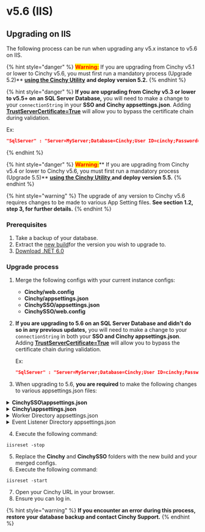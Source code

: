 # v5.6 (IIS)

## Upgrading on IIS

The following process can be run when upgrading any v5.x instance to v5.6 on IIS.

{% hint style="danger" %}
<mark style="color:red;">**Warning:**</mark> If you are upgrading from Cinchy v5.1 or lower to Cinchy v5.6, you must first run a mandatory process (Upgrade 5.2)** [**using the Cinchy Utility**](../cinchy-upgrade-utility.md) **and deploy version 5.2.**
{% endhint %}

{% hint style="danger" %}
**If you are upgrading from Cinchy v5.3 or lower to v5.5+ on an SQL Server Database,** you will need to make a change to your `connectionString` in your **SSO and Cinchy appsettings.json**. Adding [**TrustServerCertificate=True**](https://learn.microsoft.com/en-us/dotnet/api/system.data.sqlclient.sqlconnectionstringbuilder.trustservercertificate?view=dotnet-plat-ext-6.0) will allow you to bypass the certificate chain during validation.

Ex:

```json
"SqlServer" : "Server=MyServer;Database=Cinchy;User ID=cinchy;Password=password;Trusted_Connection=False;Connection Timeout=30;Min Pool Size=10;TrustServerCertificate=True"
```

{% endhint %}

{% hint style="danger" %}
<mark style="color:red;">**Warning:**</mark>** If you are upgrading from Cinchy v5.4 or lower to Cinchy v5.6, you must first run a mandatory process (Upgrade 5.5)** [**using the Cinchy Utility** ](../cinchy-upgrade-utility.md)**and deploy version 5.5.**
{% endhint %}

{% hint style="warning" %}
The upgrade of any version to Cinchy v5.6 requires changes to be made to various App Setting files. **See section 1.2, step 3, for further details.**
{% endhint %}

### Prerequisites

1. Take a backup of your database.
2. Extract the [new build](https://platform.docs.cinchy.com/deployment-guide/deployment-guides/deployment-planning-overview-and-checklist/deployment-prerequisites#4.1-access-the-artifacts)for the version you wish to upgrade to.
3. [Download .NET 6.0](https://dotnet.microsoft.com/en-us/download/dotnet/6.0)

### Upgrade process

1. Merge the following configs with your current instance configs:
   - **Cinchy/web.config**
   - **Cinchy/appsettings.json**
   - **CinchySSO/appsettings.json**
   - **CinchySSO/web.config**
2. **If you are upgrading to 5.6 on an SQL Server Database and didn't do so in any previous updates,** you will need to make a change to your `connectionString` in both your **SSO and Cinchy appsettings.json**. Adding [**TrustServerCertificate=True**](https://learn.microsoft.com/en-us/dotnet/api/system.data.sqlclient.sqlconnectionstringbuilder.trustservercertificate?view=dotnet-plat-ext-6.0) will allow you to bypass the certificate chain during validation.

   Ex:

   ```json
   "SqlServer" : "Server=MyServer;Database=Cinchy;User ID=cinchy;Password=password;Trusted_Connection=False;Connection Timeout=30;Min Pool Size=10;TrustServerCertificate=True"
   ```

3. When upgrading to 5.6, **you are required** to make the following changes to various appsettings.json files:

<details>

<summary><strong>CinchySSO\appsettings.json</strong></summary>

Navigate to your **CinchySSO\appsettings.json file** and make the following changes:

- <mark style="color:green;">ADD</mark> the following value:
  - **"StsPrivateOriginUri"** - This should be the private base URL used by the .well-known discovery. If left blank will match the request URL. /cinchysso
<!-- markdown-link-check-disable -->
```json
    "AppSettings": {
      "CinchyUri": "http://localhost",
      "CertificatePath": "C:\\inetpub\\wwwroot\\cinchysso\\cinchyidentitysrv.pfx",
      "CertificatePassword": "",
      "SAMLClientEntityId": "",
      "SAMLIDPEntityId": "",
      "SAMLMetadataXmlPath": "",
      "SAMLSSOServiceURL": "",
      "SAMLEncryptedCertificatePath": "",
      "SAMLEncryptedCertificatePassword": "",
      "SAMLSignCertificatePath": "",
      "SAMLSignCertificatePassword": "",
      "HstsMaxAge": 2592000,
      "HstsIncludeSubDomains": false,
      "HstsPreload": false,
      "SAMLSignCertificateMinAlgorithm": "",
      "SAMLSignCertificateSigningBehaviour": "",
      "AcsURLModule": "",
      "StsPublicOriginUri": "",
      // Add in the below "StsPrivateOriginUri".
      //This should be the private base URL used by the .well-known discovery.
      // If left blank will match the request URL. /cinchysso
      "StsPrivateOriginUri": "",
      "MaxRequestHeadersTotalSize": 65536,
      "MaxRequestBufferSize": 65536,
      "MaxRequestBodySize": -1,
      "MachineKeyXml": "",
      "DpApiKeyRingPath": "",
      "TlsVersion": "",
      "CinchyAccessTokenLifetime": "7.00:00:00",
      "DataChangeCallbackTimeout": 7,
      "RefreshCacheTimeInMin": 10,
      "DefaultExpirationCacheTimeInMin": 360,
      "DBType": "PostgreSQL"
```
<!-- markdown-link-check-enable -->
</details>

<details>

<summary><strong>Cinchy\appsettings.json</strong> </summary>

Navigate to your **Cinchy\appsettings.json file** and make the following changes:

- <mark style="color:red;">REMOVE</mark> the following values:
  - "StsAuthorityUri"
  - "RequireHttpsMetadata"
- <mark style="color:green;">ADD</mark> the following values:
  - **"StsPrivateAuthorityUri"** - This should match your private Cinchy SSO URL.
  - **"StsPublicAuthorityUri"** - This should match your public Cinchy SSO URL.
  - **"CinchyPrivateUri"** - This should match your private Cinchy URL.
  - **"CinchyPublicUri"** - This should match your public Cinchy URL.

```json
    "AppSettings": {
    // Add the below "StsPrivateAuthorityUri" value.
    // This should match your private Cinchy SSO URL.
      "StsPrivateAuthorityUri": "",
   // Add the below "StsPublicAuthorityUri" value.
   // This should match your public Cinchy SSO URL.
      "StsPublicAuthorityUri": "",
   // Add the below "CinchyPrivateUri" value.
   // This should match your private Cinchy URL.
      "CinchyPrivateUri": "",
   // Add the below "CinchyPublicUri" value.
   // This should match your public Cinchy URL.
      "CinchyPublicUri": "",
      "AllowLogFileDownload": false,
      "LogDirectoryPath": "C:\\CinchyLogs\\CinchyWeb",
      "SSOLogPath": "C:\\CinchyLogs\\CinchySSO\\log.json",
      "UseHttps": true,
      "HstsMaxAge": 2592000,
      "HstsIncludeSubDomains": false,
      "HstsPreload": false,
      "TlsVersion": "",
      "RouteDebuggerEnabled": false,
      "RefreshCacheTimeInMin": 10,
      "DefaultExpirationCacheTimeInMin": 360,
      "DBType": "PostgreSQL",
      "StorageType": "Local", // Local | S3 | AzureBlobStorage
      "MaxRequestBodySize": 1073741824 // 1gb
    },
```

</details>

<details>

<summary>Worker Directory appsettings.json</summary>

Navigate to your **appsettings.json file within your Cinchy Worker directory** and make the following changes:

- <mark style="color:green;">ADD</mark> a new section titled **CinchyClientSettings**, following the below code snippet as a guide:

```json
{
  "CinchyClientSettings": {
    "Url": "",      // Cinchy Url
    "Username": "", // For Cinchy v4 only, remove otherwise
    "Password": ""  // For Cinchy v5, this should be the password for the user connections@cinchy.com. For v4 this will be the desired user's password.
  },
```

- <mark style="color:red;">REMOVE</mark> the following:
  - **"AuthServiceDomain"**
  - **"UseHttps"**

</details>

<details>

<summary>Event Listener Directory appsettings.json</summary>

Navigate to your **appsettings.json file within your Cinchy Listener directory** and make the following changes:

- <mark style="color:green;">ADD</mark> a new section titled **CinchyClientSettings**, following the below code snippet as a guide:

```json
  "CinchyClientSettings": {
    "Url": "", // Cinchy Url
    "Username": "", // For Cinchy v4, remove otherwise
    "Password": "" // For Cinchy v5, this should be the password for the user eventlistener@cinchy.com. For v4 this will be the desired user's password.
  }
```

- <mark style="color:red;">REMOVE</mark> the following:
  - **"StateFileLocation"**
  - **"Path"**

</details>

4. Execute the following command:

```
iisreset -stop
```

5. Replace the **Cinchy** and **CinchySSO** folders with the new build and your merged configs.
6. Execute the following command:

```
iisreset -start
```

7. Open your Cinchy URL in your browser.
8. Ensure you can log in.

{% hint style="warning" %}
**If you encounter an error during this process, restore your database backup and contact Cinchy Support.**
{% endhint %}
